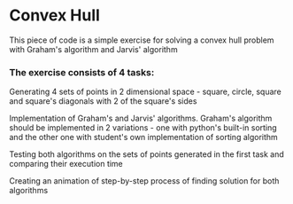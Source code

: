 # Convex Hull

This piece of code is a simple exercise for solving a convex hull problem with Graham's algorithm and Jarvis' algorithm

### The exercise consists of 4 tasks:

Generating 4 sets of points in 2 dimensional space - square, circle, square and square's diagonals with 2 of the square's sides

Implementation of Graham's and Jarvis' algorithms. Graham's algorithm should be implemented in 2 variations - one with python's built-in sorting and the other one with student's own implementation of sorting algorithm

Testing both algorithms on the sets of points generated in the first task and comparing their execution time

Creating an animation of step-by-step process of finding solution for both algorithms